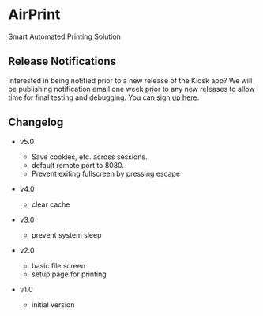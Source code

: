 # AirPrint
Smart Automated Printing Solution


## Release Notifications

Interested in being notified prior to a new release of the Kiosk app? We will be publishing notification email one week prior to any new releases to allow time for final testing and debugging. You can [sign up here](http://eepurl.com/dzYTbP).

## Changelog

- v5.0
  - Save cookies, etc. across sessions.
  - default remote port to 8080.
  - Prevent exiting fullscreen by pressing escape
  
- v4.0
  - clear cache
  
- v3.0
	- prevent system sleep
  
- v2.0
	- basic file screen
	- setup page for printing
  
- v1.0
	- initial version
